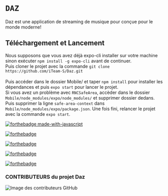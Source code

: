 # `DAZ`

Daz est une application de streaming de musique pour conçue pour le monde moderne!


<h2>Téléchargement et Lancement</h2>
  
Nous supposons que vous avez déjà expo-cli installer sur votre machine sinon exécuter `npm install -g expo-cli` avant de continuer.
</br>
Puis cloner le projet avec la commande `git clone https://github.com/iTeam-S/Daz.git` </br>
</br>
Puis accéder dans le dossier Mobile/ et taper `npm install` pour installer les dépendances et puis `expo start` pour lancer le projet.
</br>
Si vous avez un problème avec `RNCSafeArea`, accèder dans le dossier `Mobile/node_modules/expo/node_modules/` et supprimer dossier dedans.
</br>
Puis supprimer la ligne `safe-area-context` dans `Mobile/node_modules/expo/package.json`. Une fois fini, relancer le projet avec la commande `expo start`.


[![forthebadge made-with-javascript](http://ForTheBadge.com/images/badges/made-with-javascript.svg)](https://www.javascript.com/)

[![forthebadge](https://forthebadge.com/images/badges/built-by-developers.svg)](https://forthebadge.com)

[![forthebadge](https://forthebadge.com/images/badges/its-not-a-lie-if-you-believe-it.svg)](https://forthebadge.com)

[![forthebadge](https://forthebadge.com/images/badges/makes-people-smile.svg)](https://forthebadge.com)

[![forthebadge](https://forthebadge.com/images/badges/open-source.svg)](https://forthebadge.com)

<h3>CONTRIBUTEURS du projet Daz</h3>

![Image des contributeurs GitHub](https://contrib.rocks/image?repo=iTeam-S/Daz)

